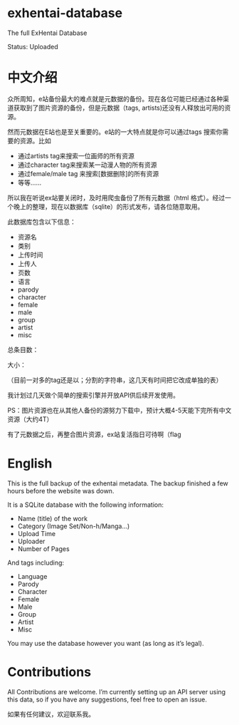 # exhentai-database
The full ExHentai Database

Status: Uploaded

# 中文介绍

众所周知，e站备份最大的难点就是元数据的备份。现在各位可能已经通过各种渠道获取到了图片资源的备份，但是元数据（tags, artists)还没有人释放出可用的资源。

然而元数据在E站也是至关重要的。e站的一大特点就是你可以通过tags 搜索你需要的资源。比如
- 通过artists tag来搜索一位画师的所有资源
- 通过character tag来搜索某一动漫人物的所有资源
- 通过female/male tag 来搜索[数据删除]的所有资源
- 等等……

所以我在听说ex站要关闭时，及时用爬虫备份了所有元数据（html 格式）。经过一个晚上的整理，现在以数据库（sqlite）的形式发布，请各位随意取用。

此数据库包含以下信息：

- 资源名
- 类别
- 上传时间
- 上传人
- 页数
- 语言
- parody
- character
- female
- male
- group
- artist
- misc

总条目数：

大小：

（目前一对多的tag还是以；分割的字符串，这几天有时间把它改成单独的表）

我计划过几天做个简单的搜索引擎并开放API供后续开发使用。

PS：图片资源也在从其他人备份的源努力下载中，预计大概4-5天能下完所有中文资源（大约4T）

有了元数据之后，再整合图片资源，ex站复活指日可待啊（flag


# English

This is the full backup of the exhentai metadata. The backup finished a few hours before the website was down. 

It is a SQLite database with the following information:

- Name (title) of the work
- Category (Image Set/Non-h/Manga...)
- Upload Time
- Uploader
- Number of Pages

And tags including:

- Language
- Parody
- Character
- Female
- Male
- Group
- Artist
- Misc

You may use the database however you want (as long as it’s legal). 

# Contributions

All Contributions are welcome. I’m currently setting up an API server using this data, so if you have any suggestions, feel free to open an issue.

如果有任何建议，欢迎联系我。
